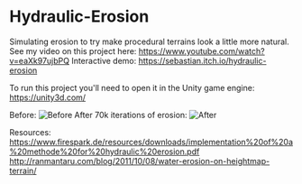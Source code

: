 # Hydraulic-Erosion
Simulating erosion to try make procedural terrains look a little more natural.
See my video on this project here: https://www.youtube.com/watch?v=eaXk97ujbPQ
Interactive demo: https://sebastian.itch.io/hydraulic-erosion

To run this project you'll need to open it in the Unity game engine: https://unity3d.com/

Before:
![Before](https://i.imgur.com/c8BvDOj.jpg)
After 70k iterations of erosion:
![After](https://i.imgur.com/4p5Rmk4.png)

Resources:
https://www.firespark.de/resources/downloads/implementation%20of%20a%20methode%20for%20hydraulic%20erosion.pdf
http://ranmantaru.com/blog/2011/10/08/water-erosion-on-heightmap-terrain/
